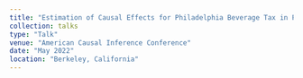 ```yaml
---
title: "Estimation of Causal Effects for Philadelphia Beverage Tax in Presence of Spillover"
collection: talks
type: "Talk"
venue: "American Causal Inference Conference"
date: "May 2022"
location: "Berkeley, California"
---
```

